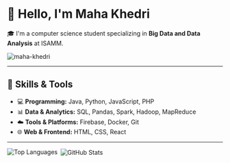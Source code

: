 # 👋 Hello, I'm Maha Khedri

🎓 I'm a computer science student specializing in **Big Data and Data Analysis** at ISAMM.  

<p align="left"> <img src="https://komarev.com/ghpvc/?username=maha-khedri&label=Profile%20views&color=0e75b6&style=flat" alt="maha-khedri" /> </p>

---

## 🔧 Skills & Tools

- 💻 **Programming:** Java, Python, JavaScript, PHP  
- 📊 **Data & Analytics:** SQL, Pandas, Spark, Hadoop, MapReduce  
- ☁️ **Tools & Platforms:** Firebase, Docker, Git  
- 🌐 **Web & Frontend:** HTML, CSS, React  

---
<p><img align="left" src="https://github-readme-stats.vercel.app/api/top-langs/?username=MahaKhedhri&layout=compact&hide=stars,issues&theme=dark" alt="Top Languages" /></p>

<p>&nbsp;<img align="center" src="https://github-readme-stats.vercel.app/api?username=MahaKhedhri&show_icons=true&locale=en&theme=dark" alt="GitHub Stats" /></p>
